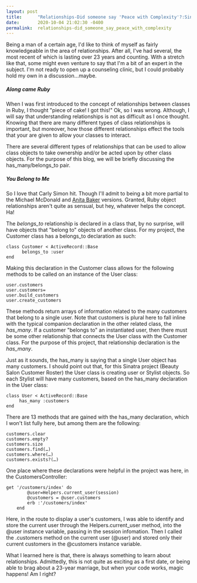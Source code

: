 ```yaml
---
layout: post
title:      "Relationships-Did someone say 'Peace with Complexity'?:Sinatra"
date:       2020-10-04 21:02:30 -0400
permalink:  relationships-did_someone_say_peace_with_complexity
---
```



Being a man of a certain age, I'd like to think of myself as fairly knowledgeable in the area of relationships.  After all, I've had several, the most recent of which is lasting over 23 years and counting.  With a stretch like that, some might even venture to say that I'm a bit of an expert in the subject.  I'm not ready to open up a counseling clinic, but I could probably hold my own in a discussion...maybe.

##### Along came Ruby

When I was first introduced to the concept of relationships between classes in Ruby, I thought "piece of cake! I got this!"  Ok, so I was wrong.  Although, I will say that understanding relationships is not as difficult as I once thought.  Knowing that there are many different types of class relationships is important, but moreover, how those different relationships effect the tools that your are given to allow your classes to interact.

There are several different types of relationships that can be used to allow class objects to take ownership and/or be acted upon by other class objects.  For the purpose of this blog, we will be briefly discussing the has_many/belongs_to pair. 

##### You Belong to Me

So I love that Carly Simon hit.  Though I'll admit to being  a bit more partial to the Michael McDonald and [Anita Baker](https://www.youtube.com/watch?v=DbKRrsDZ4MU) versions.  Granted, Ruby object relationships aren't quite as sensual, but hey, whatever helps the concept.  Ha!  

The *belongs_to* relationship is declared in a class that, by no surprise, will have objects that "belong to" objects of another class.  For my project, the Customer class has a belongs_to declaration as such:

```
class Customer < ActiveRecord::Base
      belongs_to :user
end
```

Making this declaration in the Customer class allows for the following methods to be called on an instance of the User class:

```
user.customers
user.customers=
user.build_customers
user.create_customers
```
These methods return arrays of information related to the many customers that belong to a single user.  Note that customers is plural here to fall inline with the typical companion declaration in the other related class, the *has_many*.  If a customer "belongs to" an instantiated user, then there must be some other relationship that connects the User class with the Customer class.  For the purpose of this project, that relationship declaration is the *has_many*.  

Just as it sounds, the has_many is saying that a single User object has many customers.  I should point out that, for this Sinatra project (Beauty Salon Customer Roster) the User class is creating user or Stylist objects.  So each Stylist will have many customers, based on the has_many declaration in the User class:

```
class User < ActiveRecord::Base
     has_many :customers
end
```

There are 13 methods that are gained with the has_many declaration, which I won't list fully here, but among them are the following:

```
customers.clear
customers.empty?
customers.size
customers.find(…)
customers.where(…)
customers.exists?(…)
```

One place where these declarations were helpful in the project was here, in the CustomersController:

```
get '/customers/index' do
        @user=Helpers.current_user(session)
        @customers = @user.customers
        erb :'/customers/index'
    end 
```

Here, in the route to display a user's customers, I was able to identify and store the current user through the Helpers.current_user method, into the @user instance variable, passing in the session infomation.  Then I called the .customers method on the current user (@user) and stored only their current customers in the @customers instance variable.  

What I learned here is that, there is always something to learn about relationships.  Admittedly, this is not quite as exciting as a first date, or being able to brag about a 23-year marriage, but when your code works, magic happens!  Am I right?
